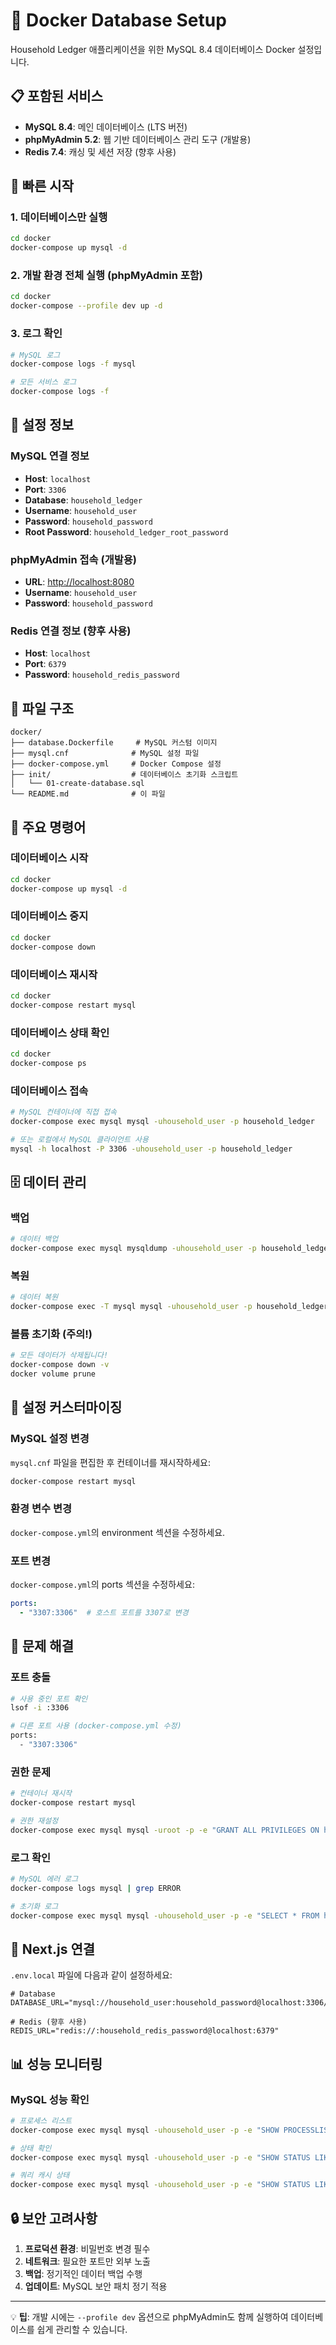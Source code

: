 # 🐳 Docker Database Setup

Household Ledger 애플리케이션을 위한 MySQL 8.4 데이터베이스 Docker 설정입니다.

## 📋 포함된 서비스

- **MySQL 8.4**: 메인 데이터베이스 (LTS 버전)
- **phpMyAdmin 5.2**: 웹 기반 데이터베이스 관리 도구 (개발용)
- **Redis 7.4**: 캐싱 및 세션 저장 (향후 사용)

## 🚀 빠른 시작

### 1. 데이터베이스만 실행
```bash
cd docker
docker-compose up mysql -d
```

### 2. 개발 환경 전체 실행 (phpMyAdmin 포함)
```bash
cd docker
docker-compose --profile dev up -d
```

### 3. 로그 확인
```bash
# MySQL 로그
docker-compose logs -f mysql

# 모든 서비스 로그
docker-compose logs -f
```

## 🔧 설정 정보

### MySQL 연결 정보
- **Host**: `localhost`
- **Port**: `3306`
- **Database**: `household_ledger`
- **Username**: `household_user`
- **Password**: `household_password`
- **Root Password**: `household_ledger_root_password`

### phpMyAdmin 접속 (개발용)
- **URL**: <http://localhost:8080>
- **Username**: `household_user`
- **Password**: `household_password`

### Redis 연결 정보 (향후 사용)
- **Host**: `localhost`
- **Port**: `6379`
- **Password**: `household_redis_password`

## 📁 파일 구조

```text
docker/
├── database.Dockerfile     # MySQL 커스텀 이미지
├── mysql.cnf              # MySQL 설정 파일
├── docker-compose.yml     # Docker Compose 설정
├── init/                  # 데이터베이스 초기화 스크립트
│   └── 01-create-database.sql
└── README.md              # 이 파일
```

## 🔄 주요 명령어

### 데이터베이스 시작
```bash
cd docker
docker-compose up mysql -d
```

### 데이터베이스 중지
```bash
cd docker
docker-compose down
```

### 데이터베이스 재시작
```bash
cd docker
docker-compose restart mysql
```

### 데이터베이스 상태 확인
```bash
cd docker
docker-compose ps
```

### 데이터베이스 접속
```bash
# MySQL 컨테이너에 직접 접속
docker-compose exec mysql mysql -uhousehold_user -p household_ledger

# 또는 로컬에서 MySQL 클라이언트 사용
mysql -h localhost -P 3306 -uhousehold_user -p household_ledger
```

## 🗄️ 데이터 관리

### 백업
```bash
# 데이터 백업
docker-compose exec mysql mysqldump -uhousehold_user -p household_ledger > backup.sql
```

### 복원
```bash
# 데이터 복원
docker-compose exec -T mysql mysql -uhousehold_user -p household_ledger < backup.sql
```

### 볼륨 초기화 (주의!)
```bash
# 모든 데이터가 삭제됩니다!
docker-compose down -v
docker volume prune
```

## 🔧 설정 커스터마이징

### MySQL 설정 변경
`mysql.cnf` 파일을 편집한 후 컨테이너를 재시작하세요:
```bash
docker-compose restart mysql
```

### 환경 변수 변경
`docker-compose.yml`의 environment 섹션을 수정하세요.

### 포트 변경
`docker-compose.yml`의 ports 섹션을 수정하세요:
```yaml
ports:
  - "3307:3306"  # 호스트 포트를 3307로 변경
```

## 🐛 문제 해결

### 포트 충돌
```bash
# 사용 중인 포트 확인
lsof -i :3306

# 다른 포트 사용 (docker-compose.yml 수정)
ports:
  - "3307:3306"
```

### 권한 문제
```bash
# 컨테이너 재시작
docker-compose restart mysql

# 권한 재설정
docker-compose exec mysql mysql -uroot -p -e "GRANT ALL PRIVILEGES ON household_ledger.* TO 'household_user'@'%'; FLUSH PRIVILEGES;"
```

### 로그 확인
```bash
# MySQL 에러 로그
docker-compose logs mysql | grep ERROR

# 초기화 로그
docker-compose exec mysql mysql -uhousehold_user -p -e "SELECT * FROM household_ledger._init_log;"
```

## 🔗 Next.js 연결

`.env.local` 파일에 다음과 같이 설정하세요:

```env
# Database
DATABASE_URL="mysql://household_user:household_password@localhost:3306/household_ledger"

# Redis (향후 사용)
REDIS_URL="redis://:household_redis_password@localhost:6379"
```

## 📊 성능 모니터링

### MySQL 성능 확인
```bash
# 프로세스 리스트
docker-compose exec mysql mysql -uhousehold_user -p -e "SHOW PROCESSLIST;"

# 상태 확인
docker-compose exec mysql mysql -uhousehold_user -p -e "SHOW STATUS LIKE 'Threads%';"

# 쿼리 캐시 상태
docker-compose exec mysql mysql -uhousehold_user -p -e "SHOW STATUS LIKE 'Qcache%';"
```

## 🔒 보안 고려사항

1. **프로덕션 환경**: 비밀번호 변경 필수
2. **네트워크**: 필요한 포트만 외부 노출
3. **백업**: 정기적인 데이터 백업 수행
4. **업데이트**: MySQL 보안 패치 정기 적용

---

💡 **팁**: 개발 시에는 `--profile dev` 옵션으로 phpMyAdmin도 함께 실행하여 데이터베이스를 쉽게 관리할 수 있습니다.
